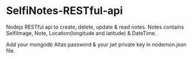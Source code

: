 # SelfiNotes-RESTful-api
Nodejs RESTful api to create, delete, update &amp; read notes. Notes contains SelfiImage, Note, Location(longitude and latitude) &amp; DateTime.

Add your mongodb Altas password & your jwt private key in nodemon.json file.

